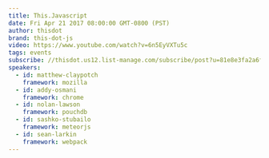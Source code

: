 ```yaml
---
title: This.Javascript
date: Fri Apr 21 2017 08:00:00 GMT-0800 (PST)
author: thisdot
brand: this-dot-js
video: https://www.youtube.com/watch?v=6n5EyVXTu5c
tags: events
subscribe: //thisdot.us12.list-manage.com/subscribe/post?u=81e8e3fa2a6f79fe97467029a&amp;id=c5cab08e97
speakers:
  - id: matthew-claypotch
    framework: mozilla
  - id: addy-osmani
    framework: chrome
  - id: nolan-lawson
    framework: pouchdb
  - id: sashko-stubailo
    framework: meteorjs
  - id: sean-larkin
    framework: webpack
---
```

